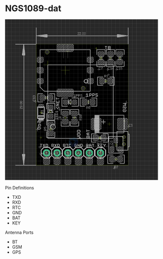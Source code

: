 
# NGS1089-dat

![](2024-01-17-15-45-06.png)

Pin Definitions 

- TXD
- RXD
- RTC
- GND
- BAT
- KEY

Antenna Ports 
- BT
- GSM
- GPS 



